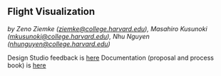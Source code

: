 ## Flight Visualization

*by Zeno Ziemke (ziemke@college.harvard.edu), Masahiro Kusunoki (mkusunoki@college.harvard.edu), Nhu Nguyen (nhunguyen@college.harvard.edu)*

Design Studio feedback is [here](https://github.com/nhunhu9/cs171-pr-flightdata/blob/master/designstudio.md)
Documentation (proposal and process book) is [here](https://github.com/nhunhu9/cs171-pr-flightdata/tree/master/documentation)